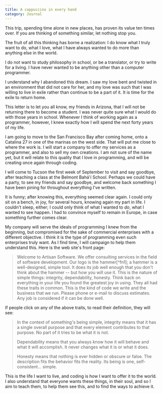 ```yaml
---
title: A cappuccino in every hand
category: Journal
---
```


This trip, spending time alone in new places, has proven its value ten
times over.  If you are thinking of something similar, let nothing stop
you.

The fruit of all this thinking has borne a realization: I do know what I
truly want to do, what I love, what I have always wanted to do more than
anything else in the world.

I do not want to study philosophy in school, or be a translator, or try
to write for a living.  I have never wanted to be anything other than a
computer programmer.

I understand why I abandoned this dream.  I saw my love bent and twisted
in an environment that did not care for her, and my love was such that I
was willing to live in exile rather than continue to be a part of it.
It is time for the exile to return home.

This letter is to let you all know, my friends in Arizona, that I will
not be returning there to become a student.  I was never quite sure what
I would do with those years in school.  Whenever I think of working
again as a programmer, however, I knew exactly how I will spend the next
forty years of my life.

I am going to move to the San Francisco Bay after coming home, onto a
Catalina 27 in one of the marinas on the west side.  That will put me
close to where the work is.  I will start a company to offer my services
as a programmer, and also to sell my own creations.  I am not sure of
the name yet, but it will relate to this quality that I love in
programming, and will be creating once again through coding.

I will come to Tucson the first week of September to visit and say
goodbye, after teaching a class at the Belmont Bahá'í School.  Perhaps
we could have a party, to see my friends and say goodbye, and welcome
back something I have been pining for throughout everything I've
written.

It is funny; after knowing this, everything seemed clear again.  I could
only sit on a bench, in joy, for several hours, knowing again my part in
life.  I couldn't sleep, either; I could only think of what I wanted to
*do*, what I wanted to see happen.  I had to convince myself to remain in
Europe, in case something further comes clear.

My company will serve the ideals of programming I knew from the
beginning, but compromised for the sake of commercial enterprises with a
different objective.  I think it is the type of programming even such
enterprises truly want.  As I find time, I will campaign to help them
understand this.  Here is the web site's front page:

> Welcome to Artisan Software.  We offer consulting services in the
> field of software development.  Our logo is the hammer[^fn1]; a hammer is
> a well-designed, simple tool.  It does its job well enough that you
> don't think about the hammer -- but how you will use it.  This is the
> nature of simple things: integrity, dependability, honesty.  Think
> back on everything in your life you found the greatest joy in using.
> They all had these traits in common.  This is the kind of code we
> write and the business that we run.  Please phone or e-mail to discuss
> estimates.  Any job is considered if it can be done well.

If people click on any of the above traits, to read their definition,
they will see:

> In the context of something's being simple, integrity means that it
> has a single overall purpose and that every element contributes to
> that purpose.  No part of it tries to be what it is not.
>
> Dependability means that you always know how it will behave and what
> it will accomplish.  It never changes what it is or what it does.
>
> Honesty means that nothing is ever hidden or obscure or false.  The
> description fits the behavior fits the reality.  Its being is one,
> self-consistent... simple.

This is the life I want to live, and coding is how I want to offer it to
the world.  I also understand that everyone wants these things, in their
soul, and so I aim to teach them, to help them see this, and to find the
ways to achieve it.



